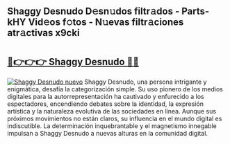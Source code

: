 ## Shaggy Desnudo D𝚎sn𝚞dos filtr𝚊dos - Parts-kHY Vid𝚎os f𝚘tos - N𝚞evas filtr𝚊ciones atr𝚊ctivas x9cki

# <h2><a href="http://mb2yxe.tromn.icu/?c=Shaggy+Desnudo">🔗👉👉👉 Shaggy Desnudo 🔗🔗</a></h2>

[![Shaggy Desnudo nuevo](https://i.imgur.com/pEAQMta.gif)](http://mb2yxe.tromn.icu/?c=Shaggy+Desnudo)
Shaggy Desnudo, una persona intrigante y enigmática, desafía la categorización simple. Su uso pionero de los medios digitales para la autorrepresentación ha cautivado y enfurecido a los espectadores, encendiendo debates sobre la identidad, la expresión artística y la naturaleza evolutiva de las sociedades en línea. Aunque sus próximos movimientos no están claros, su influencia en el mundo digital es indiscutible. La determinación inquebrantable y el magnetismo innegable impulsan a Shaggy Desnudo a nuevas alturas en la comunidad digital.
